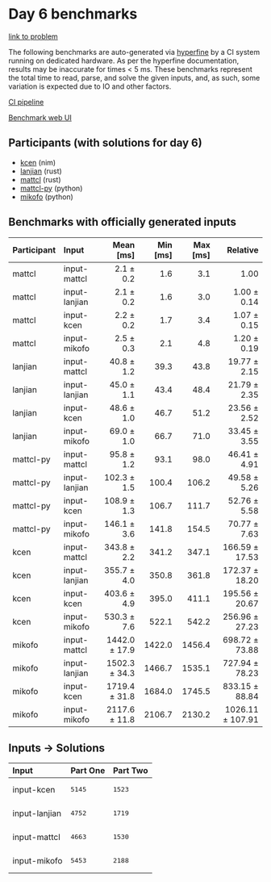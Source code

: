 # Day 6 benchmarks

[link to problem](https://adventofcode.com/2024/day/6)

The following benchmarks are auto-generated via
[hyperfine](https://github.com/sharkdp/hyperfine) by a CI system running on
dedicated hardware. As per the hyperfine documentation, results may be
inaccurate for times < 5 ms. These benchmarks represent the total time to read,
parse, and solve the given inputs, and, as such, some variation is expected due
to IO and other factors.

[CI pipeline](http://ci.papercode.net:8080/teams/main/pipelines/aoc2024)

[Benchmark web UI](https://aoc.ancalagon.black)


## Participants (with solutions for day 6)

- [kcen](https://github.com/kcen/aoc2024) (nim)
- [lanjian](https://github.com/lanjian/aoc-2024) (rust)
- [mattcl](https://github.com/mattcl/aoc2024) (rust)
- [mattcl-py](https://github.com/mattcl/aoc2024-py) (python)
- [mikofo](https://github.com/mikofo/aoc2024) (python)


## Benchmarks with officially generated inputs

| Participant | Input | Mean [ms] | Min [ms] | Max [ms] | Relative |
|:---|:---|---:|---:|---:|---:|
| mattcl | input-mattcl | 2.1 ± 0.2 | 1.6 | 3.1 | 1.00 |
| mattcl | input-lanjian | 2.1 ± 0.2 | 1.6 | 3.0 | 1.00 ± 0.14 |
| mattcl | input-kcen | 2.2 ± 0.2 | 1.7 | 3.4 | 1.07 ± 0.15 |
| mattcl | input-mikofo | 2.5 ± 0.3 | 2.1 | 4.8 | 1.20 ± 0.19 |
| lanjian | input-mattcl | 40.8 ± 1.2 | 39.3 | 43.8 | 19.77 ± 2.15 |
| lanjian | input-lanjian | 45.0 ± 1.1 | 43.4 | 48.4 | 21.79 ± 2.35 |
| lanjian | input-kcen | 48.6 ± 1.0 | 46.7 | 51.2 | 23.56 ± 2.52 |
| lanjian | input-mikofo | 69.0 ± 1.0 | 66.7 | 71.0 | 33.45 ± 3.55 |
| mattcl-py | input-mattcl | 95.8 ± 1.2 | 93.1 | 98.0 | 46.41 ± 4.91 |
| mattcl-py | input-lanjian | 102.3 ± 1.5 | 100.4 | 106.2 | 49.58 ± 5.26 |
| mattcl-py | input-kcen | 108.9 ± 1.3 | 106.7 | 111.7 | 52.76 ± 5.58 |
| mattcl-py | input-mikofo | 146.1 ± 3.6 | 141.8 | 154.5 | 70.77 ± 7.63 |
| kcen | input-mattcl | 343.8 ± 2.2 | 341.2 | 347.1 | 166.59 ± 17.53 |
| kcen | input-lanjian | 355.7 ± 4.0 | 350.8 | 361.8 | 172.37 ± 18.20 |
| kcen | input-kcen | 403.6 ± 4.9 | 395.0 | 411.1 | 195.56 ± 20.67 |
| kcen | input-mikofo | 530.3 ± 7.6 | 522.1 | 542.2 | 256.96 ± 27.23 |
| mikofo | input-mattcl | 1442.0 ± 17.9 | 1422.0 | 1456.4 | 698.72 ± 73.88 |
| mikofo | input-lanjian | 1502.3 ± 34.3 | 1466.7 | 1535.1 | 727.94 ± 78.23 |
| mikofo | input-kcen | 1719.4 ± 31.8 | 1684.0 | 1745.5 | 833.15 ± 88.84 |
| mikofo | input-mikofo | 2117.6 ± 11.8 | 2106.7 | 2130.2 | 1026.11 ± 107.91 |


## Inputs -> Solutions

| Input | Part One | Part Two |
|:---|:---|:---|
|input-kcen|<pre>5145</pre>|<pre>1523</pre>|
|input-lanjian|<pre>4752</pre>|<pre>1719</pre>|
|input-mattcl|<pre>4663</pre>|<pre>1530</pre>|
|input-mikofo|<pre>5453</pre>|<pre>2188</pre>|